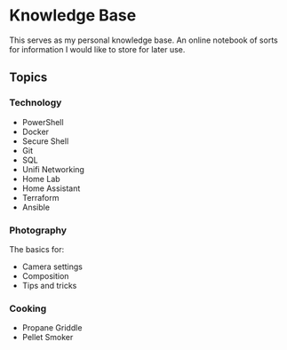 # Knowledge Base

This serves as my personal knowledge base. An online notebook of sorts for information I would like to store for later use.  

## Topics

### Technology

- PowerShell
- Docker
- Secure Shell
- Git
- SQL
- Unifi Networking
- Home Lab
- Home Assistant
- Terraform
- Ansible

### Photography

The basics for:

- Camera settings
- Composition
- Tips and tricks

### Cooking

- Propane Griddle
- Pellet Smoker
